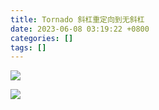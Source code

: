 ```yaml
---
title: Tornado 斜杠重定向到无斜杠
date: 2023-06-08 03:19:22 +0800
categories: []
tags: []
---
```

![](https://cdn.jsdelivr.net/gh/inorilzy/blog-img/202306080319624.png)

![](https://cdn.jsdelivr.net/gh/inorilzy/blog-img/202306080321754.png)
